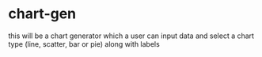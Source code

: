 # chart-gen
this will be a chart generator which a user can input data and select a chart type (line, scatter, bar or pie) along with labels
